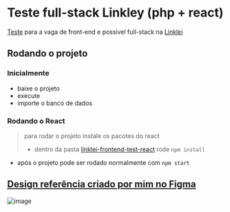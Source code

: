 # Teste full-stack Linkley (php + react)

[Teste](https://github.com/linklei-dev/frontend-test-laravel-react/) para a vaga de front-end e possivel full-stack na [Linklei](https://linklei.com.br/)

## Rodando o projeto

### Inicialmente

- baixe o projeto
- execute
- importe o banco de dados

### Rodando o React

> para rodar o projeto instale os pacotes do react
>
> - dentro da pasta [linklei-frontend-test-react](https://github.com/willmascarello/linklei-frontend-test-php-react/tree/main/linklei-frontend-test-react) rode `npm install`

- após o projeto pode ser rodado normalmente com `npm start`

## [Design referência criado por mim no Figma](https://www.figma.com/file/9YTaA7NGhRUpCdG42a25Kz/layout-linklei-frontend-test-php-react?type=design&node-id=0%3A1&mode=design&t=dZohrzwLKfaVlZJV-1)

![image](https://github.com/willmascarello/linklei-frontend-test-php-react/assets/55815976/aedcded0-0724-4248-a0a8-8fa04e7f860b)
